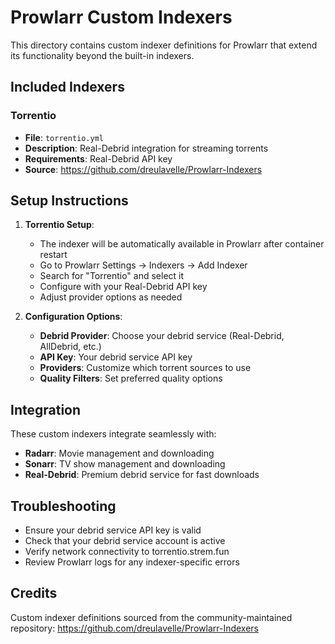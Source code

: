 # Prowlarr Custom Indexers

This directory contains custom indexer definitions for Prowlarr that extend its functionality beyond the built-in indexers.

## Included Indexers

### Torrentio
- **File**: `torrentio.yml`
- **Description**: Real-Debrid integration for streaming torrents
- **Requirements**: Real-Debrid API key
- **Source**: https://github.com/dreulavelle/Prowlarr-Indexers

## Setup Instructions

1. **Torrentio Setup**:
   - The indexer will be automatically available in Prowlarr after container restart
   - Go to Prowlarr Settings → Indexers → Add Indexer
   - Search for "Torrentio" and select it
   - Configure with your Real-Debrid API key
   - Adjust provider options as needed

2. **Configuration Options**:
   - **Debrid Provider**: Choose your debrid service (Real-Debrid, AllDebrid, etc.)
   - **API Key**: Your debrid service API key
   - **Providers**: Customize which torrent sources to use
   - **Quality Filters**: Set preferred quality options

## Integration

These custom indexers integrate seamlessly with:
- **Radarr**: Movie management and downloading
- **Sonarr**: TV show management and downloading
- **Real-Debrid**: Premium debrid service for fast downloads

## Troubleshooting

- Ensure your debrid service API key is valid
- Check that your debrid service account is active
- Verify network connectivity to torrentio.strem.fun
- Review Prowlarr logs for any indexer-specific errors

## Credits

Custom indexer definitions sourced from the community-maintained repository:
https://github.com/dreulavelle/Prowlarr-Indexers
